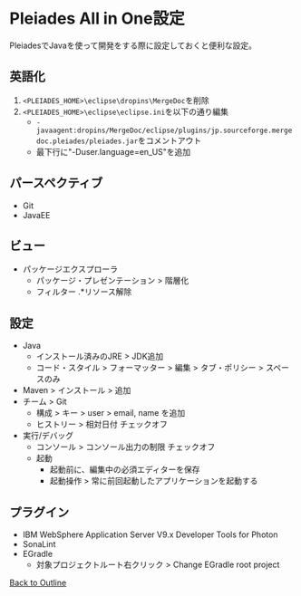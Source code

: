 # Pleiades All in One設定

PleiadesでJavaを使って開発をする際に設定しておくと便利な設定。

## 英語化

1. `<PLEIADES_HOME>\eclipse\dropins\MergeDoc`を削除
1. `<PLEIADES_HOME>\eclipse\eclipse.ini`を以下の通り編集
    * `-javaagent:dropins/MergeDoc/eclipse/plugins/jp.sourceforge.mergedoc.pleiades/pleiades.jar`をコメントアウト
    * 最下行に"-Duser.language=en_US"を追加

## パースペクティブ

* Git
* JavaEE

## ビュー

* パッケージエクスプローラ
    * パッケージ・プレゼンテーション > 階層化
    * フィルター .*リソース解除

## 設定

* Java
    * インストール済みのJRE > JDK追加
    * コード・スタイル > フォーマッター > 編集 > タブ・ポリシー > スペースのみ
* Maven > インストール > 追加
* チーム > Git
    * 構成 > キー > user > email, name を追加
    * ヒストリー > 相対日付 チェックオフ
* 実行/デバッグ
    * コンソール > コンソール出力の制限 チェックオフ
    * 起動
        * 起動前に、編集中の必須エディターを保存
        * 起動操作 > 常に前回起動したアプリケーションを起動する

## プラグイン

* IBM WebSphere Application Server V9.x Developer Tools for Photon
* SonaLint
* EGradle
    * 対象プロジェクトルート右クリック > Change EGradle root project

[Back to Outline](https://github.com/baki504/knowledge/blob/master/README.md)

